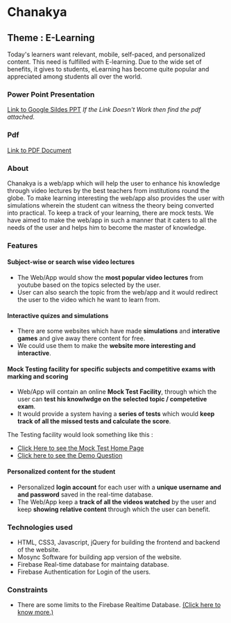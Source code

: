 # Chanakya 
## Theme : E-Learning
Today's learners want relevant, mobile, self-paced, and personalized content. This need is fulfilled with E-learning. Due to the wide set of benefits, it gives to students, eLearning has become quite popular and appreciated among students all over the world.

### Power Point Presentation 
[Link to Google Sildes PPT](https://docs.google.com/presentation/d/1Iyoykeu8HaTHA-v4Tm5kUcl6Lq8BFdxY6cbzmb-gkGk/edit?usp=sharing)
*If the Link Doesn't Work then find the pdf attached.*

### Pdf 
[Link to PDF Document](https://github.com/HimeshNayak/Debuggershm20/hackmsit2020_chanakya.pdf)

### About
Chanakya is a web/app which will help the user to enhance his knowledge through video lectures by the best teachers from institutions round the globe. To make learning interesting the web/app also provides the user with simulations wherein the student can witness the theory being converted into practical. To keep a track of your learning, there are mock tests. We have aimed to make the web/app in such a manner that it caters to all the needs of the user and helps him to become the master of knowledge.

### Features 
#### Subject-wise or search wise video lectures
* The Web/App would show the **most popular video lectures** from youtube based on the topics selected by the user.
* User can also search the topic from the web/app and it would redirect the user to the video which he want to learn from.

#### Interactive quizes and simulations
* There are some websites which have made **simulations** and **interative games** and give away there content for free.
* We could use them to make the **website more interesting and interactive**.

#### Mock Testing facility for specific subjects and competitive exams with marking and scoring
* Web/App will contain an online **Mock Test Facility**, through which the user can **test his knowlwdge on the selected topic / competetive exam**.
* It would provide a system having a **series of tests** which would **keep track of all the missed tests and calculate the score**.

The Testing facility would look something like this : 
* [Click Here to see the Mock Test Home Page](https://i.imgur.com/yjhh3WQ.jpg)
* [Click here to see the Demo Question](https://i.imgur.com/xaULdAS.jpg)

#### Personalized content for the student
* Personalized **login account** for each user with a **unique username and and password** saved in the real-time database.
* The Web/App keep a **track of all the videos watched** by the user and keep **showing relative content** through which the user can benefit. 

### Technologies used
* HTML, CSS3, Javascript, jQuery for building the frontend and backend of the website.
* Mosync Software for building app version of the website.
* Firebase Real-time database for maintaing database.
* Firebase Authentication for Login of the users.

### Constraints
* There are some limits to the Firebase Realtime Database. [(Click here to know more.)](https://firebase.google.com/docs/database/usage/limits)
